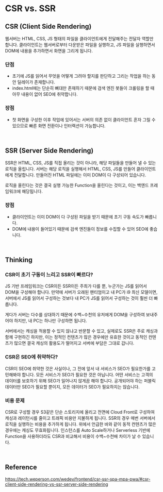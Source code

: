 # CSR vs. SSR

## CSR (Client Side Rendering)

웹서버는 HTML, CSS, JS 형태의 파일을 클라이언트에게 전달해주는 전달자 역할만 합니다. 클라이언트는 웹서버로부터 다운받은 파일을 실행하고, JS 파일을 실행하면서 DOM에 내용을 추가하면서 화면을 그리게 됩니다.

### 단점

-   초기에 JS를 읽어서 무엇을 어떻게 그려야 할지를 판단하고 그리는 작업을 하는 동안 딜레이가 존재합니다.
-   index.html에는 단순히 뼈대만 존재하기 때문에 검색 엔진 봇들이 크롤링을 할 때 아무 내용이 없어 SEO에 취약합니다.

### 장점

-   첫 화면을 구성한 이후 작업에 있어서는 서버의 의존 없이 클라이언트 혼자 그릴 수 있으므로 빠른 화면 전환이나 인터랙션이 가능합니다.

<br>

## SSR (Server Side Rendering)

SSR은 HTML, CSS, JS를 직접 올리는 것이 아니라, 해당 파일들을 만들어 낼 수 있는 로직을 올립니다. 서버는 해당 로직을 실행해서 HTML, CSS, JS를 만들어 클라이언트에게 전달합니다. 만들어진 HTML 파일에는 이미 DOM이 다 구성되어 있습니다.

로직을 올린다는 것은 결국 실행 가능한 Function을 올린다는 것이고, 이는 백엔드 프레임워크에 해당됩니다.

### 장점

-   클라이언트는 이미 DOM이 다 구성된 파일을 받기 때문에 초기 구동 속도가 빠릅니다.
-   DOM에 내용이 들어있기 때문에 검색 엔진들이 정보를 수집할 수 있어 SEO에 좋습니다.

<br>

## Thinking

### CSR이 초기 구동이 느리고 SSR이 빠르다?

JS 기반 프레임워크는 CSR이든 SSR이든 주최가 다를 뿐, 누군가는 JS를 읽어서 DOM을 구성해야 합니다. 만약에 서버가 오래된 팬티엄이고 내 PC가 i9 최신 모델이면, 서버에서 JS를 읽어서 구성하는 것보다 내 PC가 JS를 읽어서 구성하는 것이 훨씬 더 빠릅니다.

게다가 서버는 다수를 상대하기 때문에 수백~수천의 유저에게 DOM을 구성하여 보내주어야 하지만, 내 PC는 하나만 구성하면 됩니다.

서버에서는 캐싱을 적용할 수 있지 않냐고 반문할 수 있고, 실제로도 SSR은 주로 캐싱과 함께 구현하긴 하지만, 이는 정적인 컨텐츠가 많은 경우에만 유효한 것이고 동적인 컨텐츠가 많으면 결국 캐싱의 활용도가 떨어지고 서버에 부담은 그대로 갑니다.

### CSR은 SEO에 취약하다?

CSR이 SEO에 취약한 것은 사실이나, 그 전에 앞서 내 서비스가 SEO가 필요한가를 고민해봐야 합니다. 모든 서비스가 SEO가 필요한 것은 아닙니다. 어떤 서비스는 고객의 데이터를 보호하기 위해 SEO가 일어나지 않게끔 해야 합니다. 공개되어야 하는 퍼블릭 데이터만 SEO가 필요할 뿐이지, 모든 데이터가 SEO가 필요하지는 않습니다.

### 비용 문제

CSR로 구성할 경우 S3같은 단순 스토리지에 올리고 전면에 Cloud Front로 구성하여 캐싱과 레이턴시를 줄이고 트래픽 비용만 지불하게 됩니다. SSR의 경우 매번 서버에서 로직을 실행하는 비용을 추가하게 됩니다. 위에서 언급한 바와 같이 동적 컨텐츠가 많은 경우에는 캐싱도 무효화됩니다. 인스턴스를 Auto Scale하거나 Serverless 기반에 Function을 사용하더라도 CSR과 비교해서 비용이 수백~수천배 차이가 날 수 있습니다.

<br>

## Reference

https://tech.weperson.com/wedev/frontend/csr-ssr-spa-mpa-pwa/#csr-client-side-rendering-vs-ssr-server-side-rendering
